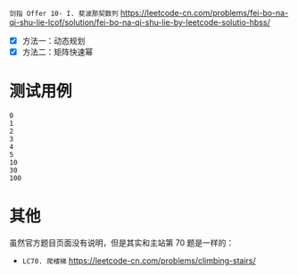 
`剑指 Offer 10- I. 斐波那契数列` https://leetcode-cn.com/problems/fei-bo-na-qi-shu-lie-lcof/solution/fei-bo-na-qi-shu-lie-by-leetcode-solutio-hbss/
- [x] 方法一：动态规划
- [x] 方法二：矩阵快速幂

# 测试用例

```
0
1
2
3
4
5
10
30
100
```

# 其他

虽然官方题目页面没有说明，但是其实和主站第 70 题是一样的：
- `LC70. 爬楼梯` https://leetcode-cn.com/problems/climbing-stairs/
